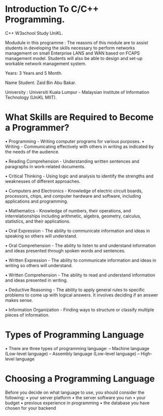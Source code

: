 # Introduction To C/C++ Programming.
C++ W3school Study UniKL.

Modudule in this programme :
The reasons of this module are to assist students in developing the skills necessary to perform networks management on small Enterprise LANS and WAN based on FCAPS management model. Students will also be able to design and set-up workable network management system.

Years:
3 Years and 5 Month.

Name Student:
Zaid Bin Abu Bakar.

University :
Universiti Kuala Lumpur - Malaysian Institute of Information Technology (UniKL MIIT).

# What Skills are Required to Become a Programmer?

• Programming - Writing computer programs for
various purposes.
• Writing - Communicating effectively with others in
writing as indicated by the needs of the audience.

• Reading Comprehension - Understanding written
sentences and paragraphs in work-related
documents.

• Critical Thinking - Using logic and analysis to
identify the strengths and weaknesses of different
approaches.

• Computers and Electronics - Knowledge of electric
circuit boards, processors, chips, and computer
hardware and software, including applications and
programming.

• Mathematics - Knowledge of numbers, their
operations, and interrelationships including
arithmetic, algebra, geometry, calculus, statistics, and
their applications.

• Oral Expression - The ability to communicate
information and ideas in speaking so others will
understand.

• Oral Comprehension - The ability to listen to and
understand information and ideas presented through
spoken words and sentences.

• Written Expression - The ability to communicate
information and ideas in writing so others will
understand.

• Written Comprehension - The ability to read and
understand information and ideas presented in
writing.

• Deductive Reasoning - The ability to apply general
rules to specific problems to come up with logical
answers. It involves deciding if an answer makes
sense.

• Information Organization - Finding ways to
structure or classify multiple pieces of information.

# Types of Programming Language

• There are three types of programming language:
– Machine language (Low-level language)
– Assembly language (Low-level language)
– High-level language

# Choosing a Programming Language

Before you decide on what language to use, you should
consider the following:
• your server platform
• the server software you run
• your budget
• previous experience in programming
• the database you have chosen for your backend

